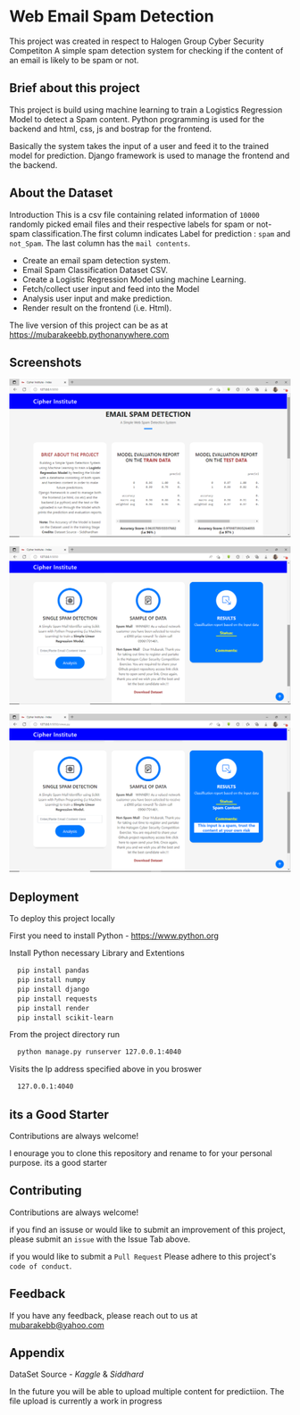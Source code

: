 # Web Email Spam Detection
This project was created in respect to Halogen Group Cyber Security Competiton
A simple spam detection system for checking if the content of an email is likely to be spam or not.


## Brief about this project
This project is build using machine learning to train a Logistics Regression Model to detect a Spam content.
Python programming is used for the backend and html, css, js and bostrap for the frontend.

Basically the system takes the input of a user and feed it
to the trained model for prediction. Django framework is used to manage the frontend and the backend.

## About the Dataset
Introduction
This is a csv file containing related information of `10000` randomly picked email files and their respective labels for spam or not-spam classification.The first column indicates Label for prediction : `spam` and `not_Spam`. The last column has the `mail contents`.

* Create an email spam detection system.
* Email Spam Classification Dataset CSV.
* Create a Logistic Regression Model using machine Learning.
* Fetch/collect user input and feed into the Model
* Analysis user input and make prediction.
* Render result on the frontend (i.e. Html).

The live version of this project can be as at https://mubarakeebb.pythonanywhere.com

## Screenshots

![App Screenshot](https://github.com/mubarakebb/Email-Spam-Detection-System/blob/main/static/img/ScreenShots.png)

![App Screenshot](https://github.com/mubarakebb/Email-Spam-Detection-System/blob/main/static/img/ScreenShots%202.png)

![App Screenshot](https://github.com/mubarakebb/Email-Spam-Detection-System/blob/main/static/img/ScreenShots%203.png)


## Deployment

To deploy this project locally

First you need to install Python - https://www.python.org

Install Python necessary Library and Extentions
```bash
  pip install pandas
  pip install numpy
  pip install django
  pip install requests
  pip install render
  pip install scikit-learn
```

From the project directory run
```bash
  python manage.py runserver 127.0.0.1:4040 
```

Visits the Ip address specified above in you broswer
```bash
  127.0.0.1:4040
```

## its a Good Starter

Contributions are always welcome!

I enourage you to clone this repository and rename to for
your personal purpose. its a good starter
## Contributing

Contributions are always welcome!

if you find an issuse or would like to submit an improvement
of this project, please submit an `issue` with the Issue Tab above.

if you would like to submit a `Pull Request` Please adhere to this project's `code of conduct`.


## Feedback
If you have any feedback, please reach out to us at mubarakebb@yahoo.com


## Appendix
DataSet Source - _Kaggle_ & _Siddhard_

In the future you will be able to upload multiple content for
predictiion. The file upload is currently a work in progress

